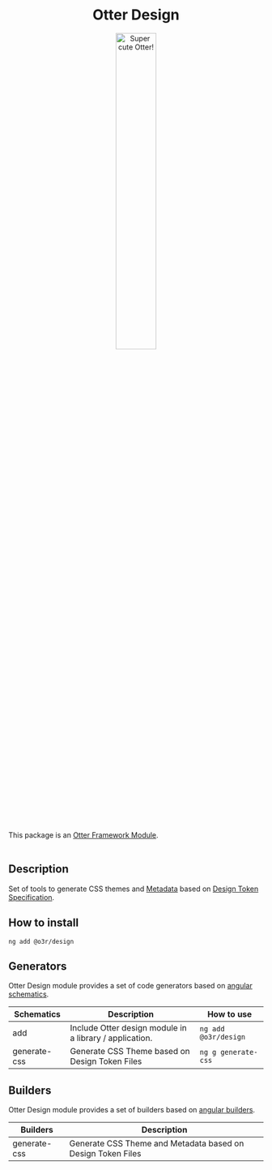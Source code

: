 <h1 align="center">Otter Design</h1>
<p align="center">
  <img src="https://raw.githubusercontent.com/AmadeusITGroup/otter/main/assets/logo/otter.png" alt="Super cute Otter!" width="40%"/>
</p>

This package is an [Otter Framework Module](https://github.com/AmadeusITGroup/otter/tree/main/docs/core/MODULE.md).
<br />
<br />

## Description

Set of tools to generate CSS themes and [Metadata](https://github.com/AmadeusITGroup/otter/tree/main/docs/cms-adapters/CMS_ADAPTERS) based on [Design Token Specification](https://design-tokens.github.io/community-group/format/).

## How to install

```shell
ng add @o3r/design
```

## Generators

Otter Design module provides a set of code generators based on [angular schematics](https://angular.io/guide/schematics).

| Schematics                 | Description                                                    | How to use                        |
| -------------------------- | -------------------------------------------------------------- | --------------------------------- |
| add                        | Include Otter design module in a library / application.        | `ng add @o3r/design`              |
| generate-css               | Generate CSS Theme based on Design Token Files                 | `ng g generate-css`               |

## Builders

Otter Design module provides a set of builders based on [angular builders](https://angular.io/guide/cli-builder).

| Builders                   | Description                                                    |
| -------------------------- | -------------------------------------------------------------- |
| generate-css               | Generate CSS Theme and Metadata based on Design Token Files    |
